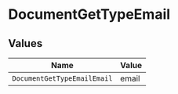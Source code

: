 # DocumentGetTypeEmail


## Values

| Name                        | Value                       |
| --------------------------- | --------------------------- |
| `DocumentGetTypeEmailEmail` | email                       |